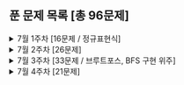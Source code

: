 ## 푼 문제 목록 [총 96문제]

<details>
<summary>7월 1주차 [16문제 / 정규표현식]</summary>
<div markdown="1">
  
|번호|티어|제목|
|--|--|--|
|2225|골드5|합분해|
|15683|골드5|감시|
|11758|골드5|CCW|
|1013|골드5|Contact|
|2671|골드5|잠수함식별|
|1025|골드5|제곱수 찾기|
|1068|골드5|트리|
|1092|골드5|배|
|1195|골드5|킥다운|
|3055|골드5|탈출|
|11559|골드5|Puyo Puyo|
|2668|골드5|숫자고르기|
|13023|골드5|ABCDE|
|9084|골드5|동전|
|1584|골드5|게임|
|16964|골드5|DFS 스페셜 저지|

</div>
</details>

<details>
<summary>7월 2주차 [26문제]</summary>
<div markdown="1">
  
|번호|티어|제목|
|--|--|--|
|1022|골드4|소용돌이 예쁘게 출력하기|
|1261|골드4|알고스팟|
|1027|골드4|고층 건물|
|1717|골드4|집합의 표현|
|1339|골드4|단어 수학|
|2580|골드4|스도쿠|
|1520|골드4|내리막 길|
|1707|골드4|이분 그래프|
|2056|골드4|작업|
|4256|골드4|트리|
|15685|골드4|드래곤 커브|
|15684|골드4|사다리 조작|
|2573|골드4|빙산|
|13913|골드4|숨바꼭질 4|
|4485|골드4|녹색 옷 입은 애가 젤다지?|
|1062|골드4|가르침|
|15961|골드4|회전 초밥|
|3584|골드4|가장 가까운 공통 조상|
|16768|골드4|Mooyo Mooyo|
|1685|골드4|숫자놀이|
|1477|골드4|휴게소 세우기|
|17092|골드4|색칠 공부|
|10993|골드4|별 찍기 - 18|
|16120|골드4|PPAP|
|11562|골드4|백양로 브레이크|
|2655|골드4|가장높은탑쌓기|

</div>
</details>


<details>
<summary>7월 3주차 [33문제 / 브루트포스, BFS 구현 위주]</summary>
<div markdown="1">
  
|번호|티어|제목|
|--|--|--|
|14890|골드3|경사로|
|1937|골드3|욕심쟁이 판다|
|13975|골드5|파일 합치기3|
|11066|골드3|파일 합치기|
|2146|골드3|다리 만들기|
|1484|골드4|다이어트|
|12907|골드5|동물원|
|17616|골드3|등수 찾기|
|1679|실버1|숫자놀이|
|1300|골드3|K번째 수|
|1516|골드3|게임 개발|
|2437|골드3|저울|
|16637|골드3|괄호 추가하기|
|16638|골드1|괄호 추가하기2|
|16639|골드1|괄호 추가하기3|
|1613|골드3|역사|
|17822|골드3|원판 돌리기|
|14442|골드3|벽 부수고 이동하기2|
|10800|골드3|컬러볼|
|1377|골드3|버블 소트|
|1507|골드3|궁금한 민호|
|1941|골드3|소문난 칠공주|
|16562|골드3|친구비|
|16988|골드3|Baaaaaaaaaduk2 (Easy)|
|16989|플래4|Baaaaaaaaaduk2 (Hard)|
|3078|골드3|좋은 친구|
|17299|골드3|오등큰수|
|16985|골드3|Maaaaaaaaaze|
|1248|골드3|맞춰봐|
|19542|골드4|전단지 돌리기|
|12744|골드3|팬케이크 쌓기|
|14267|골드4|회사 문화1|
|5529|플래5|저택|

</div>
</details>

<details>
<summary>7월 4주차 [21문제]</summary>
<div markdown="1">
  
|번호|티어|제목|
|--|--|--|
|2931|골드3|가스관|
|14621|골드3|나만 안되는 연애|
|1689|골드3|겹치는 선분|
|9470|골드3|Strahler 순서|
|1670|골드3|정상 회담 2|
|17268|골드3|미팅의 저주|
|12996|골드3|Acka|
|12764|골드3|싸지방에 간 준하|
|2479|골드3|경로 찾기|
|1256|골드3|사전|
|17297|골드3|Messi Gimossi|
|5052|골드4|전화번호 목록|
|10989|실버5|수 정렬하기 3|
|12904|골드5|A와 B|
|9997|골드2|폰트|
|10564|골드2|팔굽혀펴기|
|17432|골드3|정렬|
|14256|골드3|SSR|
|16722|골드3|결! 합!|
|2881|골드3|산책길|
|1655|골드2|가운데를 말해요★|
|1525|골드2|퍼즐|
|2550|골드4|전구|
|1082|골드4|방 번호|
|1103|1103|게임|
|6086|플래4|최대 유량|
|11266|플래5|단절점|
|1140|플래5|단절선|
|1561|골드2|놀이 공원|

</div>